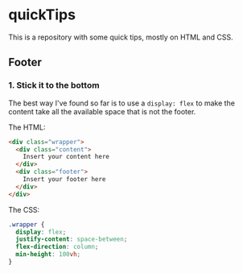 # quickTips

This is a repository with some quick tips, mostly on HTML and CSS.

## Footer
### 1. Stick it to the bottom

The best way I've found so far is to use a `display: flex` to make the content take all the available space that is not the footer. 

The HTML:
```HTML
<div class="wrapper">
  <div class="content">
    Insert your content here
  </div>
  <div class="footer">
    Insert your footer here
  </div>
</div>
```

The CSS:
```CSS
.wrapper {
  display: flex;
  justify-content: space-between;
  flex-direction: column;  
  min-height: 100vh;
}
```
